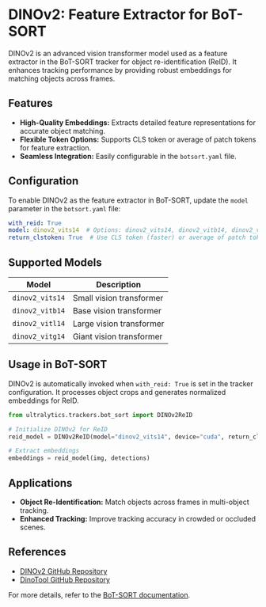 # DINOv2: Feature Extractor for BoT-SORT

DINOv2 is an advanced vision transformer model used as a feature extractor in the BoT-SORT tracker for object re-identification (ReID). It enhances tracking performance by providing robust embeddings for matching objects across frames.

## Features

- **High-Quality Embeddings:** Extracts detailed feature representations for accurate object matching.
- **Flexible Token Options:** Supports CLS token or average of patch tokens for feature extraction.
- **Seamless Integration:** Easily configurable in the `botsort.yaml` file.

## Configuration

To enable DINOv2 as the feature extractor in BoT-SORT, update the `model` parameter in the `botsort.yaml` file:

```yaml
with_reid: True
model: dinov2_vits14  # Options: dinov2_vits14, dinov2_vitb14, dinov2_vitl14, dinov2_vitg14u
return_clstoken: True  # Use CLS token (faster) or average of patch tokens (more detailed)
```

## Supported Models

| Model           | Description                  |
|------------------|------------------------------|
| `dinov2_vits14`  | Small vision transformer     |
| `dinov2_vitb14`  | Base vision transformer      |
| `dinov2_vitl14`  | Large vision transformer     |
| `dinov2_vitg14`  | Giant vision transformer     |

## Usage in BoT-SORT

DINOv2 is automatically invoked when `with_reid: True` is set in the tracker configuration. It processes object crops and generates normalized embeddings for ReID.

```python
from ultralytics.trackers.bot_sort import DINOv2ReID

# Initialize DINOv2 for ReID
reid_model = DINOv2ReID(model="dinov2_vits14", device="cuda", return_clstoken=True)

# Extract embeddings
embeddings = reid_model(img, detections)
```

## Applications

- **Object Re-Identification:** Match objects across frames in multi-object tracking.
- **Enhanced Tracking:** Improve tracking accuracy in crowded or occluded scenes.

## References

- [DINOv2 GitHub Repository](https://github.com/facebookresearch/dinov2?tab=readme-ov-file)
- [DinoTool GitHub Repository](https://github.com/mikkoim/dinotool)

For more details, refer to the [BoT-SORT documentation](../reference/trackers/bot_sort.md).
